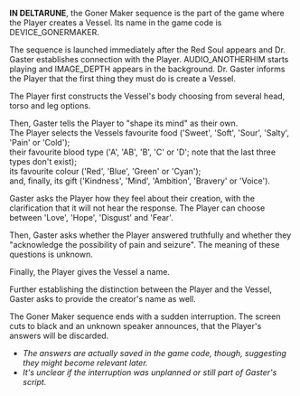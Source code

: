 **IN DELTARUNE**, the Goner Maker sequence is the part of the game where the Player creates <a onclick="loadFile('Vessel.md')">a Vessel</a>. Its name in the game code is DEVICE\_GONERMAKER.

The sequence is launched immediately after <a onclick="loadFile('Red Soul.md')">the Red Soul</a> appears and <a onclick="loadFile('Doctor W. D. Gaster.md')">Dr. Gaster</a> establishes connection with the Player. AUDIO\_ANOTHERHIM starts playing and IMAGE\_DEPTH appears in the background. Dr. Gaster informs the Player that the first thing they must do is create a Vessel.

The Player first constructs the Vessel's body choosing from several head, torso and leg options.

Then, Gaster tells the Player to "shape its mind" as their own.<br>
The Player selects the Vessels favourite food ('Sweet', 'Soft', 'Sour', 'Salty', 'Pain' or 'Cold');<br>
their favourite blood type ('A', 'AB', 'B', 'C' or 'D'; note that the last three types don't exist);<br>
its favourite colour ('Red', 'Blue', 'Green' or 'Cyan');<br>
and, finally, its gift ('Kindness', 'Mind', 'Ambition', 'Bravery' or 'Voice').

Gaster asks the Player how they feel about their creation, with the clarification that it will not hear the response. The Player can choose between 'Love', 'Hope', 'Disgust' and 'Fear'.

Then, Gaster asks whether the Player answered truthfully and whether they "acknowledge the possibility of pain and seizure". The meaning of these questions is unknown.

Finally, the Player gives <a onclick="loadFile('Vessel.md')">the Vessel</a> a <a onclick="loadFile('Name Selector.md')">name</a>.

Further establishing the distinction between the Player and the Vessel, <a onclick="loadFile('Doctor W. D. Gaster.md')">Gaster</a> asks to provide the creator's name as well.

The Goner Maker sequence ends with a sudden interruption. The screen cuts to black and <a onclick="loadFile('Third Entity.md')">an unknown speaker</a> announces, that the Player's answers will be discarded.
- _The answers are actually saved in the game code, though, suggesting they might become relevant later._
- _It's unclear if the interruption was unplanned or still part of Gaster's script._